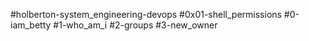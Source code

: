 #holberton-system_engineering-devops
#0x01-shell_permissions
#0-iam_betty
#1-who_am_i
#2-groups
#3-new_owner